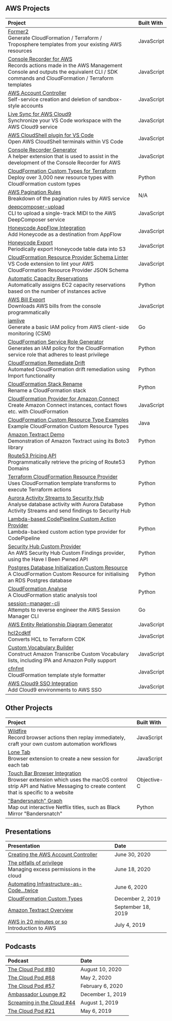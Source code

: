 ## AWS Projects

| Project | Built With |
|:--------------------------- |:-----|
| [Former2](https://github.com/iann0036/former2) <br/> Generate CloudFormation / Terraform / Troposphere templates from your existing AWS resources | JavaScript |
| [Console Recorder for AWS](https://github.com/iann0036/AWSConsoleRecorder) <br/> Records actions made in the AWS Management Console and outputs the equivalent CLI / SDK commands and CloudFormation / Terraform templates | JavaScript |
| [AWS Account Controller](https://github.com/iann0036/aws-account-controller) <br/> Self-service creation and deletion of sandbox-style accounts | JavaScript |
| [Live Sync for AWS Cloud9](https://github.com/iann0036/cloud9-sync) <br/> Synchronize your VS Code workspace with the AWS Cloud9 service | JavaScript |
| [AWS CloudShell plugin for VS Code](https://github.com/iann0036/vscode-aws-cloudshell) <br/> Open AWS CloudShell terminals within VS Code | JavaScript |
| [Console Recorder Generator](https://github.com/iann0036/AWSConsoleRecorderGenerator) <br/> A helper extension that is used to assist in the development of the Console Recorder for AWS | JavaScript |
| [CloudFormation Custom Types for Terraform](https://github.com/iann0036/cfn-tf-custom-types) <br/> Deploy over 3,000 new resource types with CloudFormation custom types | Python |
| [AWS Pagination Rules](https://github.com/iann0036/aws-pagination-rules) <br/> Breakdown of the pagination rules by AWS service | N/A |
| [deepcomposer-upload](https://github.com/iann0036/deepcomposer-upload) <br/> CLI to upload a single-track MIDI to the AWS DeepComposer service | JavaScript |
| [Honeycode AppFlow Integration](https://github.com/iann0036/honeycode-appflow-integration) <br/> Add Honeycode as a destination from AppFlow | JavaScript |
| [Honeycode Export](https://github.com/iann0036/honeycode-export) <br/> Periodically export Honeycode table data into S3 | JavaScript |
| [CloudFormation Resource Provider Schema Linter](https://github.com/iann0036/cfn-rps-lint) <br/> VS Code extension to lint your AWS CloudFormation Resource Provider JSON Schema | JavaScript |
| [Automatic Capacity Reservations](https://github.com/iann0036/auto-capacity-reservations) <br/> Automatically assigns EC2 capacity reservations based on the number of instances active | Python |
| [AWS Bill Export](https://github.com/iann0036/aws-bill-export) <br/> Downloads AWS bills from the console programmatically | JavaScript |
| [iamlive](https://github.com/iann0036/iamlive) <br/> Generate a basic IAM policy from AWS client-side monitoring (CSM) | Go |
| [CloudFormation Service Role Generator](https://github.com/iann0036/aws-leastprivilege) <br/> Generates an IAM policy for the CloudFormation service role that adheres to least privilege | Python |
| [CloudFormation Remediate Drift](https://github.com/iann0036/cfn-remediate-drift) <br/> Automated CloudFormation drift remediation using Import functionality | Python |
| [CloudFormation Stack Rename](https://github.com/iann0036/cfn-stack-rename) <br/> Rename a CloudFormation stack | Python |
| [CloudFormation Provider for Amazon Connect](https://github.com/iann0036/amazon-connect-cfn) <br/> Create Amazon Connect instances, contact flows etc. with CloudFormation | JavaScript |
| [CloudFormation Custom Resource Type Examples](https://github.com/iann0036/cfn-types) <br/> Example CloudFormation Custom Resource Types | Java |
| [Amazon Textract Demo](https://github.com/iann0036/textract-demo) <br/> Demonstration of Amazon Textract using its Boto3 library | Python |
| [Route53 Pricing API](https://github.com/iann0036/r53domains-pricing) <br/> Programmatically retrieve the pricing of Route53 Domains | Python |
| [Terraform CloudFormation Resource Provider](https://github.com/iann0036/tf-cfn-provider) <br/> Uses CloudFormation template transforms to execute Terraform actions | Python |
| [Aurora Activity Streams to Security Hub](https://github.com/iann0036/aurora-activity-streams-sechub) <br/> Analyse database activity with Aurora Database Activity Streams and send findings to Security Hub | Python |
| [Lambda-based CodePipeline Custom Action Provider](https://github.com/iann0036/lambda-codepipeline-custom-action) <br/> Lambda-backed custom action type provider for CodePipeline | Python |
| [Security Hub Custom Provider](https://github.com/iann0036/Security-Hub-Custom-Provider-Demo) <br/> An AWS Security Hub Custom Findings provider, using the Have I Been Pwned API | Python |
| [Postgres Database Initialization Custom Resource](https://github.com/iann0036/pg-init-custom-resource) <br/> A CloudFormation Custom Resource for initialising an RDS Postgres database | Python |
| [CloudFormation Analyse](https://github.com/iann0036/cfn-analyse) <br/> A CloudFormation static analysis tool | Python |
| [session-manager-cli](https://github.com/iann0036/session-manager-cli) <br/> Attempts to reverse engineer the AWS Session Manager CLI | Go |
| [AWS Entity Relationship Diagram Generator](https://github.com/iann0036/aws-erd) | JavaScript |
| [hcl2cdktf](https://github.com/iann0036/hcl2cdktf) <br/> Converts HCL to Terraform CDK | JavaScript |
| [Custom Vocabulary Builder](https://github.com/iann0036/custom-vocab-builder) <br/> Construct Amazon Transcribe Custom Vocabulary lists, including IPA and Amazon Polly support | JavaScript |
| [cfnfmt](https://github.com/iann0036/cfnfmt) <br/> CloudFormation template style formatter | JavaScript |
| [AWS Cloud9 SSO Integration](https://github.com/iann0036/cloud9-sso) <br/> Add Cloud9 environments to AWS SSO | JavaScript |

## Other Projects

| Project | Built With |
|:--------------------------- |:-----|
| [Wildfire](https://github.com/iann0036/wildfire) <br/> Record browser actions then replay immediately, craft your own custom automation workflows | JavaScript |
| [Lone Tab](https://github.com/iann0036/Lone-Tab) <br/> Browser extension to create a new session for each tab | JavaScript |
| [Touch Bar Browser Integration](https://github.com/iann0036/Touch-Bar-Browser-Integration) <br/> Browser extension which uses the macOS control strip API and Native Messaging to create content that is specific to a website | Objective-C |
| ["Bandersnatch" Graph](https://github.com/iann0036/bandersnatch-graph) <br/> Map out interactive Netflix titles, such as Black Mirror "Bandersnatch" | Python |

## Presentations

| Presentation | Date |
|:--------------------------- |:-----|
| [Creating the AWS Account Controller](https://www.youtube.com/watch?v=HVpOMtE01kw) | June 30, 2020 |
| [The pitfalls of privilege](https://www.brighttalk.com/webinar/the-pitfalls-of-privilege-managing-excess-permissions-in-the-cloud/) <br/> Managing excess permissions in the cloud | June 18, 2020 |
| [Automating Infrastructure-as-Code...twice](https://youtu.be/JeKEi-me01k?t=456) | June 6, 2020 |
| [CloudFormation Custom Types](https://docs.google.com/presentation/d/15SZJzIZMvYJZ8daFbUCndbVxfl7GOXbh51oNteKOSUw/edit?usp=sharing) | December 2, 2019 |
| [Amazon Textract Overview](https://docs.google.com/presentation/d/1N9aeEJdUxBQV7ZXN66yUccs-409Rm544o2SfwL_7vb0/edit?usp=sharing) | September 18, 2019 |
| [AWS in 20 minutes or so](https://docs.google.com/presentation/d/1UAx0c0AL3L3kPOIxlUPWwu4lEe_wygwX-TM_Zh0Mc68/edit?usp=sharing) <br/> Introduction to AWS | July 4, 2019 |

## Podcasts

| Podcast | Date |
|:--------------------------- |:-----|
| [The Cloud Pod #80](https://www.thecloudpod.net/podcast/episode-80-the-cloud-pod-now-with-more-seoul/) | August 10, 2020 |
| [The Cloud Pod #68](https://www.thecloudpod.net/podcast/68-the-cloud-pod-is-as-free-as-github-for-teams/) | May 2, 2020 |
| [The Cloud Pod #57](https://www.thecloudpod.net/podcast/the-cloud-pod-has-a-secret-episode-57/) | February 6, 2020 |
| [Ambassador Lounge #2](https://www.ambassador-lounge.com/podcast/2/) | December 1, 2019 |
| [Screaming in the Cloud #44](https://www.lastweekinaws.com/podcast/screaming-in-the-cloud/episode-44-disagree-in-commits-console-recorder-for-aws/) | August 1, 2019 |
| [The Cloud Pod #21](https://www.thecloudpod.net/podcast/episode-21-the-cloud-pod-exceeds-quarterly-listener-expectations/) | May 6, 2019 |
